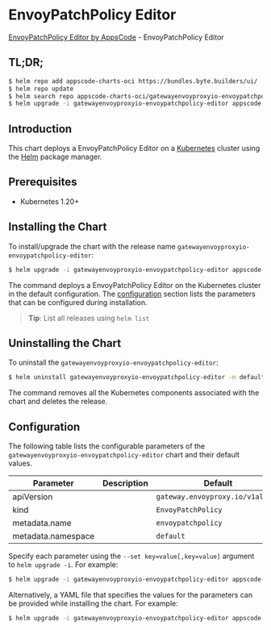 # EnvoyPatchPolicy Editor

[EnvoyPatchPolicy Editor by AppsCode](https://appscode.com) - EnvoyPatchPolicy Editor

## TL;DR;

```bash
$ helm repo add appscode-charts-oci https://bundles.byte.builders/ui/
$ helm repo update
$ helm search repo appscode-charts-oci/gatewayenvoyproxyio-envoypatchpolicy-editor --version=v0.10.0
$ helm upgrade -i gatewayenvoyproxyio-envoypatchpolicy-editor appscode-charts-oci/gatewayenvoyproxyio-envoypatchpolicy-editor -n default --create-namespace --version=v0.10.0
```

## Introduction

This chart deploys a EnvoyPatchPolicy Editor on a [Kubernetes](http://kubernetes.io) cluster using the [Helm](https://helm.sh) package manager.

## Prerequisites

- Kubernetes 1.20+

## Installing the Chart

To install/upgrade the chart with the release name `gatewayenvoyproxyio-envoypatchpolicy-editor`:

```bash
$ helm upgrade -i gatewayenvoyproxyio-envoypatchpolicy-editor appscode-charts-oci/gatewayenvoyproxyio-envoypatchpolicy-editor -n default --create-namespace --version=v0.10.0
```

The command deploys a EnvoyPatchPolicy Editor on the Kubernetes cluster in the default configuration. The [configuration](#configuration) section lists the parameters that can be configured during installation.

> **Tip**: List all releases using `helm list`

## Uninstalling the Chart

To uninstall the `gatewayenvoyproxyio-envoypatchpolicy-editor`:

```bash
$ helm uninstall gatewayenvoyproxyio-envoypatchpolicy-editor -n default
```

The command removes all the Kubernetes components associated with the chart and deletes the release.

## Configuration

The following table lists the configurable parameters of the `gatewayenvoyproxyio-envoypatchpolicy-editor` chart and their default values.

|     Parameter      | Description |                   Default                   |
|--------------------|-------------|---------------------------------------------|
| apiVersion         |             | <code>gateway.envoyproxy.io/v1alpha1</code> |
| kind               |             | <code>EnvoyPatchPolicy</code>               |
| metadata.name      |             | <code>envoypatchpolicy</code>               |
| metadata.namespace |             | <code>default</code>                        |


Specify each parameter using the `--set key=value[,key=value]` argument to `helm upgrade -i`. For example:

```bash
$ helm upgrade -i gatewayenvoyproxyio-envoypatchpolicy-editor appscode-charts-oci/gatewayenvoyproxyio-envoypatchpolicy-editor -n default --create-namespace --version=v0.10.0 --set apiVersion=gateway.envoyproxy.io/v1alpha1
```

Alternatively, a YAML file that specifies the values for the parameters can be provided while
installing the chart. For example:

```bash
$ helm upgrade -i gatewayenvoyproxyio-envoypatchpolicy-editor appscode-charts-oci/gatewayenvoyproxyio-envoypatchpolicy-editor -n default --create-namespace --version=v0.10.0 --values values.yaml
```
